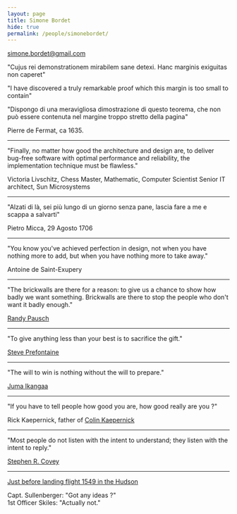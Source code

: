 ```yaml
---
layout: page
title: Simone Bordet
hide: true
permalink: /people/simonebordet/
---
```


<simone.bordet@gmail.com>
<a href="https://github.com/sbordet"><i class="fa fa-fw fa-github"></i></a>

"Cujus rei demonstrationem mirabilem sane detexi. Hanc marginis exiguitas non caperet"

"I have discovered a truly remarkable proof which this margin is too small to contain"

"Dispongo di una meravigliosa dimostrazione di questo teorema, che non può essere
contenuta nel margine troppo stretto della pagina"

Pierre de Fermat, ca 1635.

----

"Finally, no matter how good the architecture and design are, to deliver bug-free software
with optimal performance and reliability, the implementation technique must be flawless."

Victoria Livschitz,
Chess Master, Mathematic, Computer Scientist
Senior IT architect, Sun Microsystems

----

"Alzati di là, sei più lungo di un giorno senza pane, lascia fare a me e scappa a salvarti"

Pietro Micca, 29 Agosto 1706

----

"You know you've achieved perfection in design, not when you have nothing more to add,
but when you have nothing more to take away."

Antoine de Saint-Exupery

----

"The brickwalls are there for a reason: to give us a chance to show how badly we want something.
Brickwalls are there to stop the people who don't want it badly enough."

[Randy Pausch](http://en.wikipedia.org/wiki/Randy_Pausch)

----

"To give anything less than your best is to sacrifice the gift."

[Steve Prefontaine](http://en.wikipedia.org/wiki/Steve_Prefontaine)

----

"The will to win is nothing without the will to prepare."

[Juma Ikangaa](http://en.wikipedia.org/wiki/Juma_Ikangaa)

----

"If you have to tell people how good you are, how good really are you ?"

Rick Kaepernick, father of [Colin Kaepernick](http://en.wikipedia.org/wiki/Colin_Kaepernick)

----

"Most people do not listen with the intent to understand; they listen with the intent to reply."

[Stephen R. Covey](http://en.wikipedia.org/wiki/Stephen_Covey)

----

[Just before landing flight 1549 in the Hudson](https://www.youtube.com/watch?v=gjXCulRjPas)

Capt. Sullenberger: "Got any ideas ?"  
1st Officer Skiles: "Actually not."
